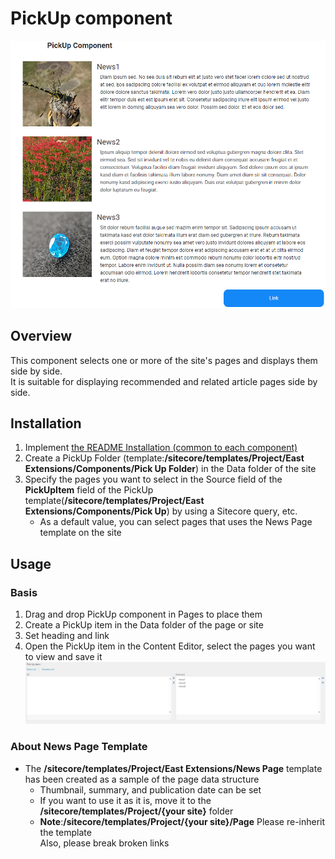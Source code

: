 # PickUp component

![PickUp component](/docs/images/PickUp.png)

## Overview

This component selects one or more of the site's pages and displays them side by side.\
It is suitable for displaying recommended and related article pages side by side.

## Installation

1. Implement [the README Installation (common to each component)](../README.md#installation-common-to-all-components)
1. Create a PickUp Folder (template:**/sitecore/templates/Project/East Extensions/Components/Pick Up Folder**) in the Data folder of the site
1. Specify the pages you want to select in the Source field of the **PickUpItem** field of the PickUp template(**/sitecore/templates/Project/East Extensions/Components/Pick Up**) by using a Sitecore query, etc.
   - As a default value, you can select pages that uses the News Page template on the site

## Usage

### Basis

1. Drag and drop PickUp component in Pages to place them
1. Create a PickUp item in the Data folder of the page or site
1. Set heading and link
1. Open the PickUp item in the Content Editor, select the pages you want to view and save it
   ![PickUp component config](/docs/images/PickUp_config.png)

### About News Page Template

- The **/sitecore/templates/Project/East Extensions/News Page** template has been created as a sample of the page data structure
  - Thumbnail, summary, and publication date can be set
  - If you want to use it as it is, move it to the **/sitecore/templates/Project/{your site}** folder
  - **Note**:**/sitecore/templates/Project/{your site}/Page** Please re-inherit the template\
    Also, please break broken links
